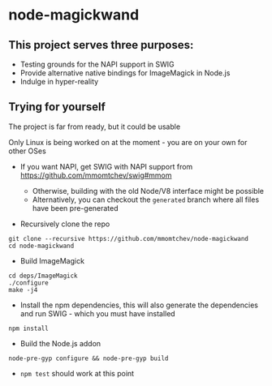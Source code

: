 # node-magickwand
## This project serves three purposes:

* Testing grounds for the NAPI support in SWIG
* Provide alternative native bindings for ImageMagick in Node.js
* Indulge in hyper-reality

## Trying for yourself

The project is far from ready, but it could be usable

Only Linux is being worked on at the moment - you are on your own for other OSes

* If you want NAPI, get SWIG with NAPI support from https://github.com/mmomtchev/swig#mmom
  * Otherwise, building with the old Node/V8 interface might be possible
  * Alternatively, you can checkout the `generated` branch where all files have been pre-generated

* Recursively clone the repo
```shell
git clone --recursive https://github.com/mmomtchev/node-magickwand
cd node-magickwand
```

* Build ImageMagick
```shell
cd deps/ImageMagick
./configure
make -j4
```

* Install the npm dependencies, this will also generate the dependencies and run SWIG - which you must have installed
```shell
npm install
```

* Build the Node.js addon
```shell
node-pre-gyp configure && node-pre-gyp build
```

* `npm test` should work at this point